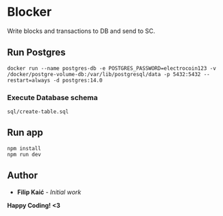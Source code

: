 # Blocker

Write blocks and transactions to DB and send to SC.

## Run Postgres

```
docker run --name postgres-db -e POSTGRES_PASSWORD=electrocoin123 -v /docker/postgre-volume-db:/var/lib/postgresql/data -p 5432:5432 --restart=always -d postgres:14.0
```

### Execute Database schema


```
sql/create-table.sql
```

## Run app


```
npm install
npm run dev
```

## Author

* **Filip Kaić** - *Initial work*

**Happy Coding! <3**
